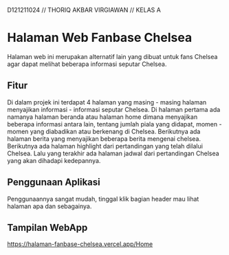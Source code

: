 D121211024 // THORIQ AKBAR VIRGIAWAN // KELAS A
# Halaman Web Fanbase Chelsea

Halaman web ini merupakan alternatif lain yang dibuat untuk fans Chelsea agar dapat melihat beberapa informasi seputar Chelsea. 

## Fitur

Di dalam projek ini terdapat 4 halaman yang masing - masing halaman menyajikan informasi - informasi seputar Chelsea.
Di halaman pertama ada namanya halaman beranda atau halaman home dimana menyajikan beberapa informasi antara lain, tentang jumlah piala yang didapat, momen - momen yang diabadikan atau berkenang di Chelsea.
Berikutnya ada halaman berita yang menyajikan beberapa berita mengenai chelsea.
Berikutnya ada halaman highlight dari pertandingan  yang telah dilalui Chelsea.
Lalu yang terakhir ada halaman jadwal dari pertandingan Chelsea yang akan dihadapi kedepannya.

## Penggunaan Aplikasi

Penggunaannya sangat mudah, tinggal klik bagian header mau lihat halaman apa dan sebagainya.

## Tampilan WebApp

https://halaman-fanbase-chelsea.vercel.app/Home
